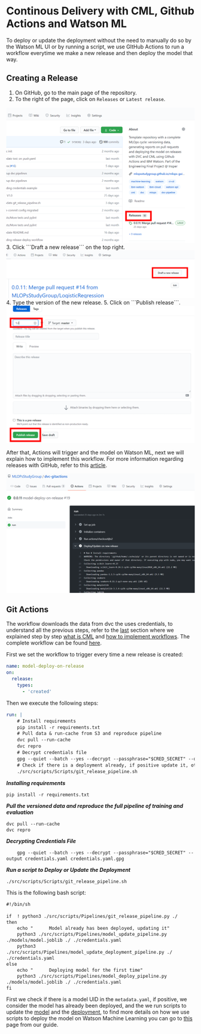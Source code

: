 # Continous Delivery with CML, Github Actions and Watson ML

To deploy or update the deployment without the need to manually do so by the Watson ML UI or by running a script, we use GItHub Actions to run a workflow everytime we make a new release and then deploy the model that way. 

## Creating a Release

1. On GitHub, go to the main page of the repository.
2. To the right of the page, click on ```Releases``` or ```Latest release```.
 <div style="text-align:center"><img src="../../assets/cml_release/Capture1.PNG" alt="drawing" /></div>
3. Click ```Draft a new release``` on the top right.
 <div style="text-align:center"><img src="../../assets/cml_release/Capture2.PNG" alt="drawing" /></div>
4. Type the version of the new release.
5. Click on ```Publish release```.
 <div style="text-align:center"><img src="../../assets/cml_release/Capture3.PNG" alt="drawing" /></div>

After that, Actions will trigger and the model on Watson ML, next we will explain how to implement this workflow. For more information regarding releases with GitHub, refer to this [article](https://docs.github.com/en/github/administering-a-repository/managing-releases-in-a-repository).

 <div style="text-align:center"><img src="../../assets/cml_release/Capture4.PNG" alt="drawing" /></div>

## Git Actions
The workflow downloads the data from dvc the uses credentials, to understand all the previous steps, refer to the [last](https://mlops-guide.github.io/mlops-guide/CICD/cml_testing/#adding-train-and-evaluate-workflow) section where we explained step by step [what is CML](https://mlops-guide.github.io/mlops-guide/CICD/cml_testing/#what-is-cml) and [how to implement workflows](https://mlops-guide.github.io/mlops-guide/CICD/cml_testing/#testing-with-github-actions). The complete workflow can be found [here](https://github.com/mlops-guide/dvc-gitactions/blob/master/.github/workflows/deploy_on_release.yaml).

First we set the workflow to trigger every time a new release is created:
```yaml 
name: model-deploy-on-release
on:
  release:
    types: 
      - 'created'
```
Then we execute the following steps:
```yaml
run: |
    # Install requirements
    pip install -r requirements.txt
    # Pull data & run-cache from S3 and reproduce pipeline
    dvc pull --run-cache
    dvc repro
    # Decrypt credentials file
    gpg --quiet --batch --yes --decrypt --passphrase="$CRED_SECRET" --output credentials.yaml credentials.yaml.gpg
    # Check if there is a deployment already, if positive update it, otherwise deploys it for the first time
    ./src/scripts/Scripts/git_release_pipeline.sh 

```

***Installing requirements***
```
pip install -r requirements.txt
```

***Pull the versioned data and reproduce the full pipeline of training and evaluation***
```
dvc pull --run-cache
dvc repro
```

***Decrypting Credentials File***
```
    gpg --quiet --batch --yes --decrypt --passphrase="$CRED_SECRET" --output credentials.yaml credentials.yaml.gpg
```

***Run a script to Deploy or Update the Deployment***
```
./src/scripts/Scripts/git_release_pipeline.sh 
```
This is the following bash script:

    #!/bin/sh

    if  ! python3 ./src/scripts/Pipelines/git_release_pipeline.py ./
    then 
        echo "      Model already has been deployed, updating it"
        python3 ./src/scripts/Pipelines/model_update_pipeline.py ./models/model.joblib ./ ./credentials.yaml
        python3 ./src/scripts/Pipelines/model_update_deployment_pipeline.py ./ ./credentials.yaml
    else    
        echo "      Deploying model for the first time" 
        python3 ./src/scripts/Pipelines/model_deploy_pipeline.py ./models/model.joblib ./ ./credentials.yaml
    fi

First we check if there is a model UID in the ```metadata.yaml```, if positive, we consider the model has already been deployed, and the we run scripts to update the [model](https://github.com/mlops-guide/dvc-gitactions/blob/master/src/scripts/Pipelines/model_update_pipeline.py) and the [deployment](https://github.com/mlops-guide/dvc-gitactions/blob/master/src/scripts/Pipelines/model_update_deployment_pipeline.py), to find more details on how we use scripts to deploy the model on Watson Machine Learning you can go to [this](https://mlops-guide.github.io/mlops-guide/Deployment/) page from our guide.
